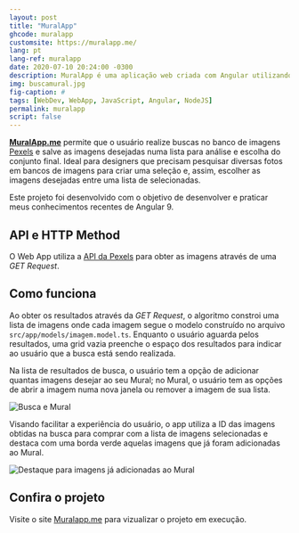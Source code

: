 ```yaml
---
layout: post
title: "MuralApp"
ghcode: muralapp
customsite: https://muralapp.me/
lang: pt
lang-ref: muralapp
date: 2020-07-10 20:24:00 -0300
description: MuralApp é uma aplicação web criada com Angular utilizando a API da Pexels para realizar busca de imagens e salvá-las em uma lista a fim de facilitar a escolha das melhores pelo usuário. 
img: buscamural.jpg
fig-caption: #
tags: [WebDev, WebApp, JavaScript, Angular, NodeJS]
permalink: muralapp
script: false
---
```

**[MuralApp.me](https://muralapp.me)** permite que o usuário realize buscas no banco de imagens [Pexels](https://www.pexels.com) e salve as imagens desejadas numa lista para análise e escolha do conjunto final. Ideal para designers que precisam pesquisar diversas fotos em bancos de imagens para criar uma seleção e, assim, escolher as imagens desejadas entre uma lista de selecionadas.

Este projeto foi desenvolvido com o objetivo de desenvolver e praticar meus conhecimentos recentes de Angular 9.

## API e HTTP Method
O Web App utiliza a [API da Pexels](https://www.pexels.com/api/documentation/#photos-search) para obter as imagens através de uma *GET Request*.

## Como funciona
Ao obter os resultados através da *GET Request*, o algoritmo constroi uma lista de imagens onde cada imagem segue o modelo construído no arquivo ```src/app/models/imagem.model.ts```. Enquanto o usuário aguarda pelos resultados, uma grid vazia preenche o espaço dos resultados para indicar ao usuário que a busca está sendo realizada.

Na lista de resultados de busca, o usuário tem a opção de adicionar quantas imagens desejar ao seu Mural; no Mural, o usuário tem as opções de abrir a imagem numa nova janela ou remover a imagem de sua lista.

![Busca e Mural]({{site.baseurl}}/assets/img/buscamural.jpg)

Visando facilitar a experiência do usuário, o app utiliza a ID das imagens obtidas na busca para comprar com a lista de imagens selecionadas e destaca com uma borda verde aquelas imagens que já foram adicionadas ao Mural.

![Destaque para imagens já adicionadas ao Mural]({{site.baseurl}}/assets/img/destaque.jpg)

## Confira o projeto
Visite o site [Muralapp.me](https://muralapp.me) para vizualizar o projeto em execução.
